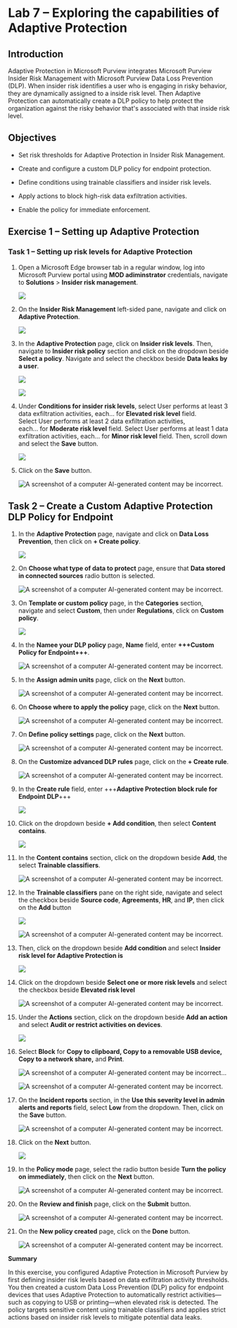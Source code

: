 # **Lab 7 – Exploring the capabilities of Adaptive Protection**

## **Introduction**

Adaptive Protection in Microsoft Purview integrates Microsoft Purview Insider Risk Management with Microsoft Purview Data Loss Prevention (DLP). When insider risk identifies a user who is engaging in risky behavior, they are dynamically assigned to a inside risk level. Then Adaptive Protection can automatically create a DLP policy to help protect the organization against the risky behavior that's associated with that inside risk level.

## **Objectives**

- Set risk thresholds for Adaptive Protection in Insider Risk
  Management.

- Create and configure a custom DLP policy for endpoint protection.

- Define conditions using trainable classifiers and insider risk levels.

- Apply actions to block high-risk data exfiltration activities.

- Enable the policy for immediate enforcement.

## Exercise 1 – Setting up Adaptive Protection

### Task 1 – Setting up risk levels for Adaptive Protection

1.  Open a Microsoft Edge browser tab in a regular window, log into Microsoft Purview portal using **MOD adiminstrator** credentials, navigate to **Solutions** > **Insider risk management**.

    ![](./media/image1.png)

2.  On the **Insider Risk Management** left-sided pane, navigate and
    click on **Adaptive Protection**.

    ![](./media/image2.png)

3.  In the **Adaptive Protection** page, click on **Insider risk
    levels**. Then, navigate to **Insider risk policy** section and
    click on the dropdown beside **Select a policy**. Navigate and
    select the checkbox beside **Data leaks by a user**.

    ![](./media/image3.png)

    ![](./media/image4.png)

4.  Under **Conditions for insider risk levels**, select User performs
    at least 3 data exfiltration activities, each… for **Elevated risk
    level** field. Select User performs at least 2 data exfiltration
    activities, each… for **Moderate risk level** field. Select User
    performs at least 1 data exfiltration activities,
    each… for **Minor risk level** field. Then, scroll down and select
    the **Save** button.

    ![](./media/image5.png)

5.  Click on the **Save** button.

    ![A screenshot of a computer AI-generated content may be incorrect.](./media/image6.png)

## Task 2 – Create a Custom Adaptive Protection DLP Policy for Endpoint

1.  In the **Adaptive Protection** page, navigate and click on **Data
    Loss Prevention**, then click on **+ Create policy**.

    ![](./media/image7.png)

2.  On **Choose what type of data to protect** page, ensure that **Data
    stored in connected sources** radio button is selected.

    ![A screenshot of a computer AI-generated content may be incorrect.](./media/image8.png)

3.  On **Template or custom policy** page, in the **Categories**
    section, navigate and select **Custom**, then under **Regulations**,
    click on **Custom policy**.

    ![](./media/image9.png)

4.  In the **Namee your DLP policy** page, **Name** field, enter
    **+++Custom Policy for Endpoint+++**.

    ![A screenshot of a computer AI-generated content may be incorrect.](./media/image10.png)

5.  In the **Assign admin units** page, click on the **Next** button.

    ![A screenshot of a computer AI-generated content may be incorrect.](./media/image11.png)

6.  On **Choose where to apply the policy** page, click on the **Next**
    button.

    ![A screenshot of a computer AI-generated content may be incorrect.](./media/image12.png)

7.  On **Define policy settings** page, click on the **Next** button.

    ![A screenshot of a computer AI-generated content may be incorrect.](./media/image13.png)

8.  On the **Customize advanced DLP rules** page, click on the **+
    Create rule**.

    ![A screenshot of a computer AI-generated content may be incorrect.](./media/image14.png)

9.  In the **Create rule** field, enter +++**Adaptive Protection block
    rule for Endpoint DLP**+++

    ![](./media/image15.png)
  
10. Click on the dropdown beside **+ Add condition**, then select
    **Content contains**.

    ![](./media/image16.png)

11. In the **Content contains** section, click on the dropdown beside
    **Add**, the select **Trainable classifiers**.

    ![A screenshot of a computer AI-generated content may be incorrect.](./media/image17.png)

12. In the **Trainable classifiers** pane on the right side, navigate
    and select the checkbox beside **Source code**, **Agreements**,
    **HR**, and **IP**, then click on the **Add** button 

    ![](./media/image18.png)

    ![A screenshot of a computer AI-generated content may be incorrect.](./media/image19.png)

13. Then, click on the dropdown beside **Add condition** and select
    **Insider risk level for Adaptive Protection is**

    ![](./media/image20.png)

14. Click on the dropdown beside **Select one or more risk levels** and
    select the checkbox beside **Elevated risk level**

    ![A screenshot of a computer AI-generated content may be incorrect.](./media/image21.png)

15. Under the **Actions** section, click on the dropdown beside **Add an
    action** and select **Audit or restrict activities on devices**.

    ![](./media/image22.png)

16. Select **Block** for **Copy to clipboard, Copy to a removable USB
    device, Copy to a network share,** and **Print**.

    ![A screenshot of a computer AI-generated content may be incorrect.](./media/image23.png)..

    ![A screenshot of a computer AI-generated content may be incorrect.](./media/image24.png)

17. On the **Incident reports** section, in the **Use this severity
    level in admin alerts and reports** field, select **Low** from the
    dropdown. Then, click on the **Save** button.

    ![A screenshot of a computer AI-generated content may be incorrect.](./media/image25.png)

18. Click on the **Next** button.

    ![](./media/image26.png)

19. In the **Policy mode** page, select the radio button beside **Turn
    the policy on immediately**, then click on the **Next** button.

    ![A screenshot of a computer AI-generated content may be incorrect.](./media/image27.png)

20. On the **Review and finish** page, click on the **Submit** button.

    ![A screenshot of a computer AI-generated content may be incorrect.](./media/image28.png)

21. On the **New policy created** page, click on the **Done** button.

    ![A screenshot of a computer AI-generated content may be incorrect.](./media/image29.png)

**Summary**

In this exercise, you configured Adaptive Protection in Microsoft
Purview by first defining insider risk levels based on data exfiltration
activity thresholds. You then created a custom Data Loss Prevention
(DLP) policy for endpoint devices that uses Adaptive Protection to
automatically restrict activities—such as copying to USB or
printing—when elevated risk is detected. The policy targets sensitive
content using trainable classifiers and applies strict actions based on
insider risk levels to mitigate potential data leaks.
